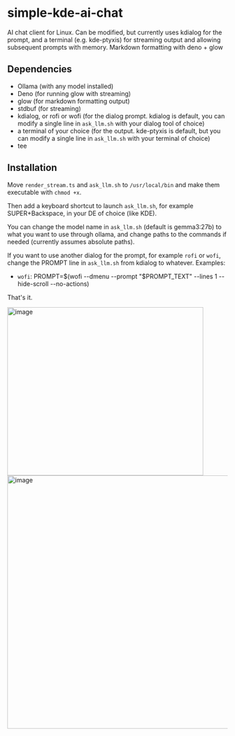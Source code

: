 # simple-kde-ai-chat
AI chat client for Linux. Can be modified, but currently uses kdialog for the prompt, and a terminal (e.g. kde-ptyxis) for streaming output and allowing subsequent prompts with memory. Markdown formatting with deno + glow

## Dependencies

* Ollama (with any model installed)
* Deno (for running glow with streaming)
* glow (for markdown formatting output)
* stdbuf (for streaming)
* kdialog, or rofi or wofi (for the dialog prompt. kdialog is default, you can modify a single line in `ask_llm.sh` with your dialog tool of choice)
* a terminal of your choice (for the output. kde-ptyxis is default, but you can modify a single line in `ask_llm.sh` with your terminal of choice)
* tee

## Installation

Move `render_stream.ts` and `ask_llm.sh` to `/usr/local/bin` and make them executable with `chmod +x`.

Then add a keyboard shortcut to launch `ask_llm.sh`, for example SUPER+Backspace, in your DE of choice (like KDE).

You can change the model name in `ask_llm.sh` (default is gemma3:27b) to what you want to use through ollama, and change paths to the commands if needed (currently assumes absolute paths).

If you want to use another dialog for the prompt, for example `rofi` or `wofi`, change the PROMPT line in `ask_llm.sh` from kdialog to whatever. Examples:
* `wofi`: PROMPT=$(wofi --dmenu --prompt "$PROMPT_TEXT" --lines 1 --hide-scroll --no-actions)

That's it.

<img width="448" height="384" alt="image" src="https://github.com/user-attachments/assets/a221f25b-b3d9-428c-bdef-c3cbc16175cf" />

<img width="1033" height="578" alt="image" src="https://github.com/user-attachments/assets/3e47571a-83f2-48f9-bff2-aa0e9bf9cc99" />

